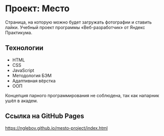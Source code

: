 # Проект: Место

Страница, на которую можно будет загружать фотографии и ставить лайки.
Учебный проект программы «Веб-разработчик» от Яндекс Практикума.

## Технологии
* HTML
* CSS
* JavaScript
* Методология БЭМ
* Адаптивная вёрстка
* ООП

Концепция парного программирования не соблюдена, так как напарник ушёл в академ.

## Ссылка на GitHub Pages
https://nglebov.github.io/mesto-project/index.html
